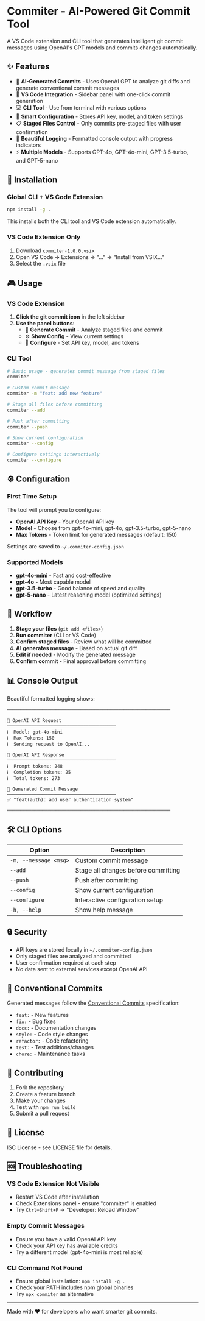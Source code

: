 # Commiter - AI-Powered Git Commit Tool

A VS Code extension and CLI tool that generates intelligent git commit messages using OpenAI's GPT models and commits changes automatically.

## ✨ Features

- 🤖 **AI-Generated Commits** - Uses OpenAI GPT to analyze git diffs and generate conventional commit messages
- 🎯 **VS Code Integration** - Sidebar panel with one-click commit generation
- 💻 **CLI Tool** - Use from terminal with various options
- 🔧 **Smart Configuration** - Stores API key, model, and token settings
- 📋 **Staged Files Control** - Only commits pre-staged files with user confirmation
- 🎨 **Beautiful Logging** - Formatted console output with progress indicators
- ⚡ **Multiple Models** - Supports GPT-4o, GPT-4o-mini, GPT-3.5-turbo, and GPT-5-nano

## 🚀 Installation

### Global CLI + VS Code Extension
```bash
npm install -g .
```
This installs both the CLI tool and VS Code extension automatically.

### VS Code Extension Only
1. Download `commiter-1.0.0.vsix`
2. Open VS Code → Extensions → "..." → "Install from VSIX..."
3. Select the `.vsix` file

## 🎮 Usage

### VS Code Extension

1. **Click the git commit icon** in the left sidebar
2. **Use the panel buttons**:
   - 🚀 **Generate Commit** - Analyze staged files and commit
   - ⚙️ **Show Config** - View current settings
   - 🔧 **Configure** - Set API key, model, and tokens

### CLI Tool

```bash
# Basic usage - generates commit message from staged files
commiter

# Custom commit message
commiter -m "feat: add new feature"

# Stage all files before committing
commiter --add

# Push after committing
commiter --push

# Show current configuration
commiter --config

# Configure settings interactively
commiter --configure
```

## ⚙️ Configuration

### First Time Setup
The tool will prompt you to configure:
- **OpenAI API Key** - Your OpenAI API key
- **Model** - Choose from gpt-4o-mini, gpt-4o, gpt-3.5-turbo, gpt-5-nano
- **Max Tokens** - Token limit for generated messages (default: 150)

Settings are saved to `~/.commiter-config.json`

### Supported Models
- **gpt-4o-mini** - Fast and cost-effective
- **gpt-4o** - Most capable model
- **gpt-3.5-turbo** - Good balance of speed and quality
- **gpt-5-nano** - Latest reasoning model (optimized settings)

## 🔄 Workflow

1. **Stage your files** (`git add <files>`)
2. **Run commiter** (CLI or VS Code)
3. **Confirm staged files** - Review what will be committed
4. **AI generates message** - Based on actual git diff
5. **Edit if needed** - Modify the generated message
6. **Confirm commit** - Final approval before committing

## 📊 Console Output

Beautiful formatted logging shows:

```
════════════════════════════════════════════════════════════

🔹 OpenAI API Request
────────────────────────────────────────
ℹ️  Model: gpt-4o-mini
ℹ️  Max Tokens: 150
ℹ️  Sending request to OpenAI...

🔹 OpenAI API Response
────────────────────────────────────────
ℹ️  Prompt tokens: 248
ℹ️  Completion tokens: 25
ℹ️  Total tokens: 273

🔹 Generated Commit Message
────────────────────────────────────────
✅ "feat(auth): add user authentication system"

════════════════════════════════════════════════════════════
```

## 🛠️ CLI Options

| Option | Description |
|--------|-------------|
| `-m, --message <msg>` | Custom commit message |
| `--add` | Stage all changes before committing |
| `--push` | Push after committing |
| `--config` | Show current configuration |
| `--configure` | Interactive configuration setup |
| `-h, --help` | Show help message |

## 🔒 Security

- API keys are stored locally in `~/.commiter-config.json`
- Only staged files are analyzed and committed
- User confirmation required at each step
- No data sent to external services except OpenAI API

## 📝 Conventional Commits

Generated messages follow the [Conventional Commits](https://www.conventionalcommits.org/) specification:

- `feat:` - New features
- `fix:` - Bug fixes
- `docs:` - Documentation changes
- `style:` - Code style changes
- `refactor:` - Code refactoring
- `test:` - Test additions/changes
- `chore:` - Maintenance tasks

## 🤝 Contributing

1. Fork the repository
2. Create a feature branch
3. Make your changes
4. Test with `npm run build`
5. Submit a pull request

## 📄 License

ISC License - see LICENSE file for details.

## 🆘 Troubleshooting

### VS Code Extension Not Visible
- Restart VS Code after installation
- Check Extensions panel - ensure "commiter" is enabled
- Try `Ctrl+Shift+P` → "Developer: Reload Window"

### Empty Commit Messages
- Ensure you have a valid OpenAI API key
- Check your API key has available credits
- Try a different model (gpt-4o-mini is most reliable)

### CLI Command Not Found
- Ensure global installation: `npm install -g .`
- Check your PATH includes npm global binaries
- Try `npx commiter` as alternative

---

Made with ❤️ for developers who want smarter git commits.